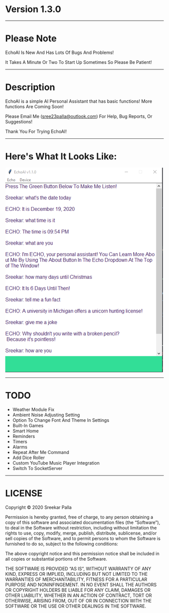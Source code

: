 # Version 1.3.0
***
# Please Note
EchoAI Is New And Has Lots Of Bugs And Problems!

It Takes A Minute Or Two To Start Up Sometimes So Please Be Patient!
***
# Description
EchoAI is a simple AI Personal Assistant that has basic functions! More functions Are Coming Soon!

Please Email Me (sree23palla@outlook.com) For Help, Bug Reports, Or Suggestions!

Thank You For Trying EchoAI!
***
# Here's What It Looks Like:

![img_1.png](img_1.png)
***
# TODO
* Weather Module Fix
* Ambient Noise Adjusting Setting
* Option To Change Font And Theme In Settings
* Built-In Games
* Smart Home
* Reminders
* Timers
* Alarms
* Repeat After Me Command  
* Add Dice Roller
* Custom YouTube Music Player Integration  
* Switch To SocketServer
***
# LICENSE

Copyright © 2020 Sreekar Palla

Permission is hereby granted, free of charge, to any person obtaining a copy of this software and associated
documentation files (the “Software”), to deal in the Software without restriction, including without limitation the
rights to use, copy, modify, merge, publish, distribute, sublicense, and/or sell copies of the Software, and to
permit persons to whom the Software is furnished to do so, subject to the following conditions:

The above copyright notice and this permission notice shall be included in all copies or substantial portions of the
Software.

THE SOFTWARE IS PROVIDED “AS IS”, WITHOUT WARRANTY OF ANY KIND, EXPRESS OR IMPLIED, INCLUDING BUT NOT LIMITED TO THE
WARRANTIES OF MERCHANTABILITY, FITNESS FOR A PARTICULAR PURPOSE AND NONINFINGEMENT. IN NO EVENT SHALL THE AUTHORS OR
COPYRIGHT HOLDERS BE LIABLE FOR ANY CLAIM, DAMAGES OR OTHER LIABILITY, WHETHER IN AN ACTION OF CONTRACT, TORT OR
OTHERWISE, ARISING FROM, OUT OF OR IN CONNECTION WITH THE SOFTWARE OR THE USE OR OTHER DEALINGS IN THE SOFTWARE.